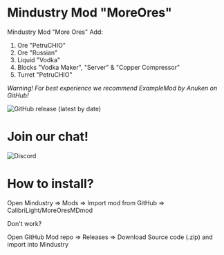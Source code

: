 # Mindustry Mod "MoreOres"
Mindustry Mod "More Ores"
Add: 
1. Ore "PetruCHIO"
2. Ore "Russian"
3. Liquid "Vodka"
4. Blocks "Vodka Maker", "Server" & "Copper Compressor"
5. Turret "PetruCHIO"

*Warning! For best experience we recommend ExampleMod by Anuken on GitHub!*

![GitHub release (latest by date)](https://img.shields.io/github/v/release/CalibriLight/MoreOresMDmod)

# Join our chat!

![Discord](https://img.shields.io/discord/751402295958437969)

# How to install?

Open Mindustry => Mods => Import mod from GitHub => CalibriLight/MoreOresMDmod

Don't work?

Open GitHub Mod repo => Releases => Download Source code (.zip) and import into Mindustry
